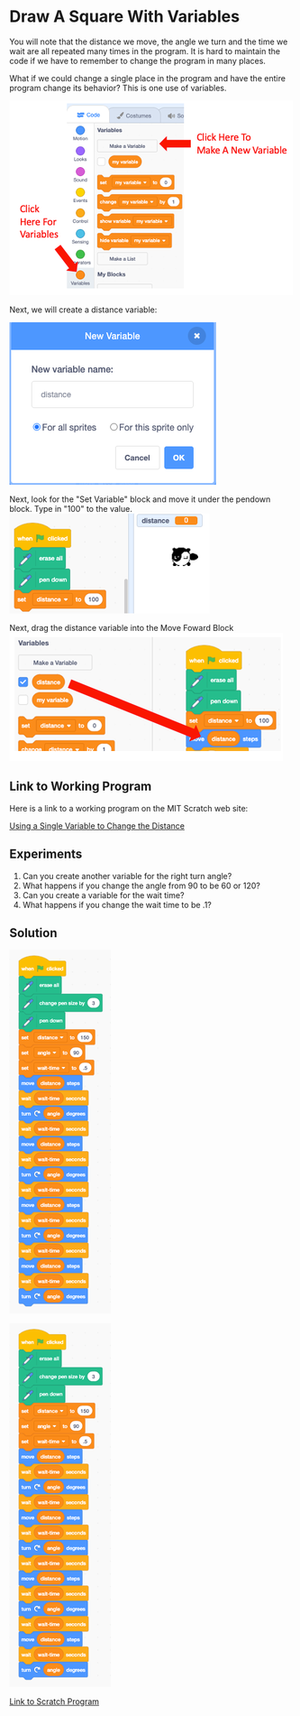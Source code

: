 # Draw A Square With Variables
You will note that the distance we move, the angle we turn and the time we wait
are all repeated many times in the program.  It is hard to maintain the
code if we have to remember to change the program in many places.

What if we could change a single place in the program and have the entire
program change its behavior?  This is one use of variables.


![Variables Menu](../img/variables-menu.png)

Next, we will create a distance variable:

![Create a Distance Variable](../img/distance-variable.png)

Next, look for the "Set Variable" block and move it under the pendown block.  Type in "100" to the value.
![Set Distance to 100](../img/set-distance-to-100.png)

Next, drag the distance variable into the Move Foward Block
![Drag a Variable to a Block](../img/drag-variable.png)

## Link to Working Program
Here is a link to a working program on the MIT Scratch web site:

[Using a Single Variable to Change the Distance](https://scratch.mit.edu/projects/404553981)

## Experiments

1. Can you create another variable for the right turn angle?
2. What happens if you change the angle from 90 to be 60 or 120?
3. Can you create a variable for the wait time?
4. What happens if you change the wait time to be .1?

## Solution

![Blocks for drawing a square with three variables](../img/square-with-three-variables-blocks.png)

![Square drawing with three variables](../img/square-with-three-variables-blocks.png)

[Link to Scratch Program](https://scratch.mit.edu/projects/410593250/)